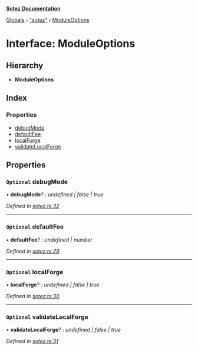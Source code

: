 **[Sotez Documentation](../README.md)**

[Globals](../README.md) › [&quot;sotez&quot;](../modules/_sotez_.md) › [ModuleOptions](_sotez_.moduleoptions.md)

# Interface: ModuleOptions

## Hierarchy

* **ModuleOptions**

## Index

### Properties

* [debugMode](_sotez_.moduleoptions.md#optional-debugmode)
* [defaultFee](_sotez_.moduleoptions.md#optional-defaultfee)
* [localForge](_sotez_.moduleoptions.md#optional-localforge)
* [validateLocalForge](_sotez_.moduleoptions.md#optional-validatelocalforge)

## Properties

### `Optional` debugMode

• **debugMode**? : *undefined | false | true*

*Defined in [sotez.ts:32](https://github.com/AndrewKishino/sotez/blob/0fceff4/src/sotez.ts#L32)*

___

### `Optional` defaultFee

• **defaultFee**? : *undefined | number*

*Defined in [sotez.ts:29](https://github.com/AndrewKishino/sotez/blob/0fceff4/src/sotez.ts#L29)*

___

### `Optional` localForge

• **localForge**? : *undefined | false | true*

*Defined in [sotez.ts:30](https://github.com/AndrewKishino/sotez/blob/0fceff4/src/sotez.ts#L30)*

___

### `Optional` validateLocalForge

• **validateLocalForge**? : *undefined | false | true*

*Defined in [sotez.ts:31](https://github.com/AndrewKishino/sotez/blob/0fceff4/src/sotez.ts#L31)*